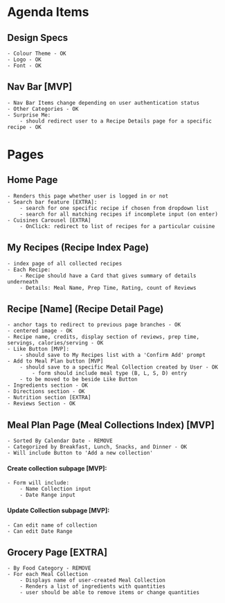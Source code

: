 
# Agenda Items

## Design Specs
    - Colour Theme - OK
    - Logo - OK 
    - Font - OK
## Nav Bar [MVP]
    - Nav Bar Items change depending on user authentication status
    - Other Categories - OK
    - Surprise Me: 
        - should redirect user to a Recipe Details page for a specific recipe - OK
# Pages
## Home Page 
    - Renders this page whether user is logged in or not
    - Search bar feature [EXTRA]: 
        - search for one specific recipe if chosen from dropdown list
        - search for all matching recipes if incomplete input (on enter)
    - Cuisines Carousel [EXTRA]
        - OnClick: redirect to list of recipes for a particular cuisine
## My Recipes (Recipe Index Page)
    - index page of all collected recipes
    - Each Recipe:
        - Recipe should have a Card that gives summary of details underneath
        - Details: Meal Name, Prep Time, Rating, count of Reviews
## Recipe [Name] (Recipe Detail Page)
    - anchor tags to redirect to previous page branches - OK
    - centered image - OK 
    - Recipe name, credits, display section of reviews, prep time, servings, calories/serving - OK
    - Like Button [MVP]:
        - should save to My Recipes list with a 'Confirm Add' prompt
    - Add to Meal Plan button [MVP]
        - should save to a specific Meal Collection created by User - OK
            - form should include meal type (B, L, S, D) entry
        - to be moved to be beside Like Button
    - Ingredients section - OK
    - Directions section - OK
    - Nutrition section [EXTRA]
    - Reviews Section - OK

## Meal Plan Page (Meal Collections Index) [MVP]
    - Sorted By Calendar Date - REMOVE 
    - Categorized by Breakfast, Lunch, Snacks, and Dinner - OK
    - Will include Button to 'Add a new collection' 
#### Create collection subpage [MVP]: 
    - Form will include: 
        - Name Collection input
        - Date Range input 
#### Update Collection subpage [MVP]: 
    - Can edit name of collection
    - Can edit Date Range
        
## Grocery Page [EXTRA]
    - By Food Category - REMOVE 
    - For each Meal Collection 
        - Displays name of user-created Meal Collection
        - Renders a list of ingredients with quantities 
        - user should be able to remove items or change quantities 

